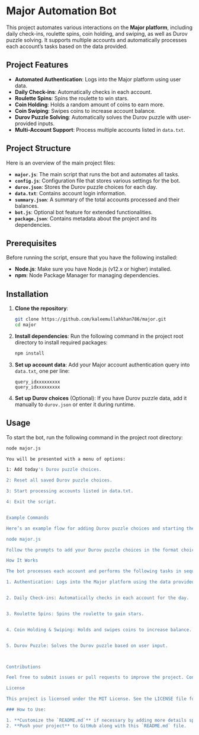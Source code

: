 # Major Automation Bot

This project automates various interactions on the **Major platform**, including daily check-ins, roulette spins, coin holding, and swiping, as well as Durov puzzle solving. It supports multiple accounts and automatically processes each account’s tasks based on the data provided.

## Project Features

- **Automated Authentication**: Logs into the Major platform using user data.
- **Daily Check-ins**: Automatically checks in each account.
- **Roulette Spins**: Spins the roulette to win stars.
- **Coin Holding**: Holds a random amount of coins to earn more.
- **Coin Swiping**: Swipes coins to increase account balance.
- **Durov Puzzle Solving**: Automatically solves the Durov puzzle with user-provided inputs.
- **Multi-Account Support**: Process multiple accounts listed in `data.txt`.

## Project Structure

Here is an overview of the main project files:

- **`major.js`**: The main script that runs the bot and automates all tasks.
- **`config.js`**: Configuration file that stores various settings for the bot.
- **`durov.json`**: Stores the Durov puzzle choices for each day.
- **`data.txt`**: Contains account login information.
- **`summary.json`**: A summary of the total accounts processed and their balances.
- **`bot.js`**: Optional bot feature for extended functionalities.
- **`package.json`**: Contains metadata about the project and its dependencies.

## Prerequisites

Before running the script, ensure that you have the following installed:

- **Node.js**: Make sure you have Node.js (v12.x or higher) installed.
- **npm**: Node Package Manager for managing dependencies.

## Installation

1. **Clone the repository**:
    ```bash
    git clone https://github.com/kaleemullahkhan786/major.git
    cd major
    ```

2. **Install dependencies**:
    Run the following command in the project root directory to install required packages:
    ```bash
    npm install
    ```

3. **Set up account data**:
    Add your Major account authentication query into `data.txt`, one per line:
    ```
    query_idxxxxxxxxx
    query_idxxxxxxxxx
    ```

4. **Set up Durov choices** (Optional):
    If you have Durov puzzle data, add it manually to `durov.json` or enter it during runtime.

## Usage

To start the bot, run the following command in the project root directory:

```bash
node major.js

You will be presented with a menu of options:

1: Add today's Durov puzzle choices.

2: Reset all saved Durov puzzle choices.

3: Start processing accounts listed in data.txt.

4: Exit the script.


Example Commands

Here’s an example flow for adding Durov puzzle choices and starting the bot:

node major.js

Follow the prompts to add your Durov puzzle choices in the format choice1,choice2,choice3,choice4.

How It Works

The bot processes each account and performs the following tasks in sequence:

1. Authentication: Logs into the Major platform using the data provided in data.txt.


2. Daily Check-ins: Automatically checks in each account for the day.


3. Roulette Spins: Spins the roulette to gain stars.


4. Coin Holding & Swiping: Holds and swipes coins to increase balance.


5. Durov Puzzle: Solves the Durov puzzle based on user input.



Contributions

Feel free to submit issues or pull requests to improve the project. Contributions are welcome!

License

This project is licensed under the MIT License. See the LICENSE file for more details.

### How to Use:

1. **Customize the `README.md`** if necessary by adding more details specific to your usage or personal preferences.
2. **Push your project** to GitHub along with this `README.md` file.
